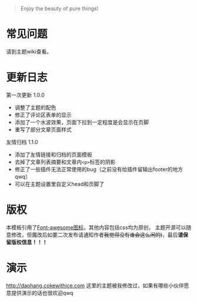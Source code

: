 
> Enjoy the beauty of pure things!

# 常见问题
请到主题wiki查看。

# 更新日志
第一次更新 1.0.0
- 调整了主题的配色
- 修正了评论区表单的显示
- 添加了一个水波效果，页面下拉到一定程度是会显示在页脚
- 重写了部分文章页面样式

友情归档 1.1.0
- 添加了友情链接和归档的页面模板
- 去掉了文章列表摘要和文章内`<p>`标签的阴影
- 修正了一些插件无法正常使用的bug（之前没有给插件留输出footer的地方qwq）
- 可以在主题设置里自定义head和页脚了


# 版权
本模板引用了[Font-awesome图标](http://www.fontawesome.com.cn/)，其他内容包括css均为原创，
主题开源可以随意修改，但魔改后如要二次发布请通知作者~~我觉得没有谁会这么闲的)~~，最后**请保留版权信息！！！**

# 演示
http://daohang.cokewithice.com
这里的主题被我修改过，如果有哪些小伙伴愿意提供演示的话也很欢迎qwq

